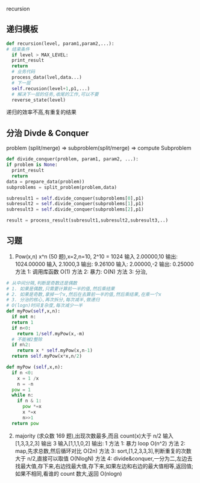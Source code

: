 recursion

## 递归模板

```py
def recursion(level, param1,param2,...):
# 结束条件
  if level > MAX_LEVEL:
  print_result
  return
  # 业务代码
  process_data(lvel,data...)
  # 下一层
  self.recusion(level+1,p1,...)
  # 解决下一层的任务,收尾的工作,可以不要
  reverse_state(level)
```

递归的效率不高,有重复的结果

## 分治 Divde & Conquer

problem (split/merge) => subproblem(split/merge) => compute Subproblem

```py
def divide_conquer(problem, param1, param2, ...):
if problem is None:
  print_result
  return
data = prepare_data(problem))
subproblems = split_problem(problem,data)

subresult1 = self.divide_conquer(subproblems[0],p1)
subresult2 = self.divide_conquer(subproblems[1],p1)
subresult3 = self.divide_conquer(subproblems[2],p1)

result = process_result(subresult1,subresult2,subresult3,..)
```

## 习题

1. Pow(x,n) x^n (50 题),x=2,n=10, 2^10 = 1024
   输入 2.00000,10
   输出: 1024.00000
   输入 2.1000,3
   输出: 9.26100
   输入: 2.00000,-2
   输出: 0.25000
   方法 1: 调用库函数 O(1)
   方法 2: 暴力: O(N)
   方法 3: 分治,

```python
# 从中间分隔,判断是奇数还是偶数
# 1. 如果是偶数,只需要计算前一半的值,然后乘结果
# 2. 如果是奇数,拿掉一个x,然后在去算前一半的值,然后乘结果,在乘一个x
# 3. 分治的核心,再次拆分,每次减半,做递归
# O(logn)时间复杂度,每次减少一半
def myPow(self,x,n):
  if not n:
  return 1
  if n<0:
    return 1/self.myPow(x,-m)
  # 不能被2整除
  if n%2:
    return x * self.myPow(x,n-1)
  return self.myPow(x*x,n/2)

def myPow (self,x,n):
  if n <0:
    x = 1 /x
    n = -n
  pow = 1
  while n:
    if n & 1:
      pow *=x
      x *=x
      n>>1
  return pow
```

2. majority (求众数 169 题),出现次数最多,而且 count(x)大于 n/2
   输入[1,3,3,2,3]
   输出 3
   输入[1,1,1,0,2]
   输出: 1
   方法 1: 暴力 loop O(n^2)
   方法 2: map,先求总数,然后循环对比 O(2n)
   方法 3: sort,[1,2,3,3,3],判断重复的次数大于 n/2,直接可以取值 O(NlogN)
   方法 4: divide&conquer,一分为二,左边去找最大值,存下来,右边找最大值,存下来,如果左边和右边的最大值相等,返回值;如果不相同,看谁的 count 数大,返回 O(nlogn)
